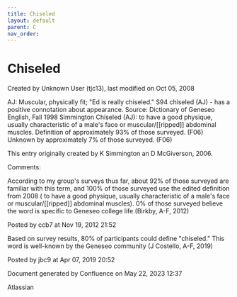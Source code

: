 ```yaml
---
title: Chiseled
layout: default
parent: C
nav_order:
---
```


# Chiseled

Created by  Unknown User (tjc13), last modified on Oct 05, 2008

AJ: Muscular, physically fit; &quot;Ed is really chiseled.&quot; S94 chiseled (AJ) - has a positive connotation about appearance. Source: Dictionary of Geneseo English, Fall 1998 Simmington Chiseled (AJ): to have a good physique, usually characteristic of a male's face or muscular/[[ripped]] abdominal muscles. Definition of approximately 93% of those surveyed. (F06) Unknown by approximately 7% of those surveyed. (F06)

This entry originally created by K Simmington an D McGiverson, 2006.

Comments:

According to my group's surveys thus far, about 92% of those surveyed are familiar with this term, and 100% of those surveyed use the edited definition from 2008 ( to have a good physique, usually characteristic of a male's face or muscular/[[ripped]] abdominal muscles). 0% of those surveyed believe the word is specific to Geneseo college life.(Birkby, A-F, 2012)

Posted by ccb7 at Nov 19, 2012 21:52

Based on survey results, 80% of participants could define &quot;chiseled.&quot; This word is well-known by the Geneseo community (J Costello, A-F, 2019)

Posted by jbc9 at Apr 07, 2019 20:52

Document generated by Confluence on May 22, 2023 12:37

Atlassian
